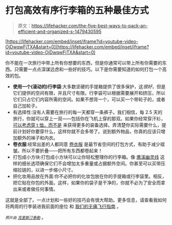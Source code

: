 # 打包高效有序行李箱的五种最佳方式

> 原文：<https://lifehacker.com/the-five-best-ways-to-pack-an-efficient-and-organized-s-1479430595>

 [https://lifehacker.com/embed/inset/iframe?id=youtube-video-OjDwqwFjTXA&start=0](https://lifehacker.com/embed/inset/iframe?id=youtube-video-OjDwqwFjTXA&start=0) 

你不能在一次旅行中带上所有你想要的东西，但是你通常可以带上所有你需要的东西。只需要一点点深谋远虑和一些好的技巧。以下是你需要知道的如何打包一个高效的包。



*   **使用一个(滚动的)行李袋**:大多数坚硬的手提箱提供了很多保护，这*很好*，但是它们提供的空间有限，并且尺寸有限。行李袋可以根据需要展开和挤压，所以它们只占它们内容所需的空间。如果不想背一个，可以买一个带轮子的，或者自己加轮子。
*   有选择性:没有人需要在旅行的每一天都穿一条裤子。我们相信，每 2.5 天的旅行，你就可以穿上一双——包括你在飞机上穿的那双。如果你经常穿汗衫， [可以考虑穿 t 恤，而不是](http://lifehacker.com/pack-t-shirts-instead-of-undershirts-for-more-clothing-1486082105) 来获得更多的装备选择。弄清楚你实际需要什么，提前计划好你要穿什么，这样你就不会多带了。说到额外物品，你真的应该只增加额外的袜子和内衣。
*   **卷衣服**:经常出差的人都同意 [卷衣服](http://lifehacker.com/rolling-clothes-prevents-wrinkles-and-saves-packing-spa-5533463) 是最节省空间的打包方式，有助于减少褶皱。所以不要折叠——把所有东西都卷起来！
*   打包成小方块:打包成小方块可以让你轻松整理你的行李箱。像 [鹰溪幽灵线](http://lifehacker.com/pack-it-specter-cubes-shrink-your-clothes-to-fit-more-i-1485280479) 这样的细长选项确保它们不会增加太多重量或占据额外空间。你甚至可以买带压缩拉链的，以进一步缩小尺寸。
*   把化妆用品放在外面:你不必把你的化妆包放在你的手提箱或行李袋里。相反，把它贴在你包的外面。这样，如果你的袋子是干净的，你就不必为了安全而拿出来或者做任何事情。

这就是全部了。一点计划和一些好的技巧会有很大帮助。更多信息，请查看我如何将两周的行李装进我前面的座位 和 [我们的无痛飞行指南](http://lifehacker.com/how-to-ensure-your-next-flight-doesnt-suck-995109244) 。

*<small>照片由</small>* [*<small>克里斯汀泰勒</small>*](http://www.flickr.com/photos/kthread/4062409834/in/photolist-72KZRS-72KZVE-7bYUUS-7pRuvv-7rvYTi-7t5fGA-7vemrE-8RivUD-81bpy3-8o8TtN-7MvpTA-7MrrcD-7AowdL-e2pDsg-818fjH-81MpRE-eGXGY6-cxNNCS-9D8vJC-9r6nEW-9Ba9Wu-9r3p9g-9r6nz9-ddCz9K-81MpYy-dvRX8j-9EBVAE-awuU7F-dvLnRF-9rzp3P-7UMV52-bo43qP-a2derf-d3yM4Y-d3yMzS-d3yKVy-awxBTj-adXPco-d3LSeY-afYSXf-8fzq2v-ayw7tn-dVCvFP-b6jkTn-7Jr3M5-bDFPmS-cLUAC1-9hq9oA-bA2cWC-bsjSzi-czBp3W/) 。